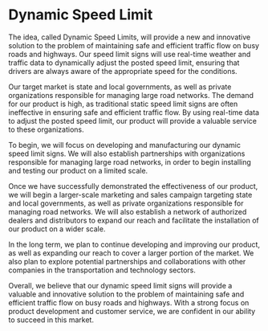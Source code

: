 # Dynamic Speed Limit
The idea, called Dynamic Speed Limits, will provide a new and innovative solution to the problem of maintaining safe and efficient traffic flow on busy roads and highways. Our speed limit signs will use real-time weather and traffic data to dynamically adjust the posted speed limit, ensuring that drivers are always aware of the appropriate speed for the conditions.

Our target market is state and local governments, as well as private organizations responsible for managing large road networks. The demand for our product is high, as traditional static speed limit signs are often ineffective in ensuring safe and efficient traffic flow. By using real-time data to adjust the posted speed limit, our product will provide a valuable service to these organizations.

To begin, we will focus on developing and manufacturing our dynamic speed limit signs. We will also establish partnerships with organizations responsible for managing large road networks, in order to begin installing and testing our product on a limited scale.

Once we have successfully demonstrated the effectiveness of our product, we will begin a larger-scale marketing and sales campaign targeting state and local governments, as well as private organizations responsible for managing road networks. We will also establish a network of authorized dealers and distributors to expand our reach and facilitate the installation of our product on a wider scale.

In the long term, we plan to continue developing and improving our product, as well as expanding our reach to cover a larger portion of the market. We also plan to explore potential partnerships and collaborations with other companies in the transportation and technology sectors.

Overall, we believe that our dynamic speed limit signs will provide a valuable and innovative solution to the problem of maintaining safe and efficient traffic flow on busy roads and highways. With a strong focus on product development and customer service, we are confident in our ability to succeed in this market.
